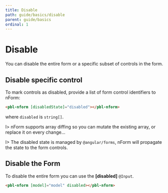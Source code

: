```yaml
---
title: Disable
path: guide/basics/disable
parent: guide/basics
ordinal: 1
---
```

# Disable

You can disable the entire form or a specific subset of controls in the form.

## Disable specific control

To mark controls as disabled, provide a list of form control identifiers to nForm:

```html
<pbl-nform [disabledState]="disabled"></pbl-nform>
```

where `disabled` is `string[]`.

I> nForm supports array diffing so you can mutate the existing array, or replace it on every change...

I> The disabled state is managed by `@angular/forms`, nForm will propagate the state to the form controls.

<div pbl-example-view="pbl-disable-example" rightDrawerOpened></div>

## Disable the Form

To disable the entire form you can use the **[disabled]** `@Input`.

```html
<pbl-nform [model]="model" disabled></pbl-nform>
```

<div pbl-example-view="pbl-disable-form-example"></div>
